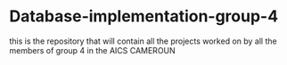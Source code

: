 # Database-implementation-group-4
this is the repository that will contain all the projects worked on by all the members of group 4 in the AICS CAMEROUN 
